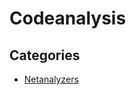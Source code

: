 # Codeanalysis

## Categories

* [Netanalyzers](/recipes/csharp/recipes/microsoft/codeanalysis/netanalyzers)


